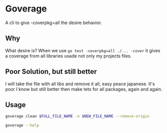 # Goverage

A cli to give -coverpkg=all the desire behavior.

## Why

What desire is? When we use `go test -coverpkg=all ./... -cover` it gives a coverage from all libraries usade not only my projects files.

## Poor Solution, but still better

I will take the file with all libs and remove it all, easy peace japanese.
It's poor I know but still better then make tets for all packages, again and again.

## Usage

```sh
goverage clean $FULL_FILE_NAME -o $NEW_FILE_NAME --remove-origin
```

```sh
goverage --help
```
